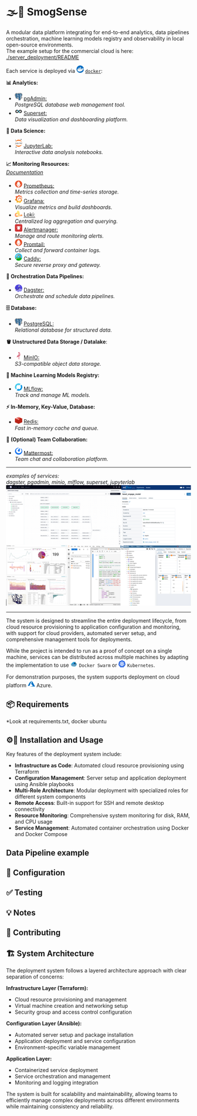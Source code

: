 # 🌫️🔧 SmogSense

A modular data platform integrating for end-to-end analytics, data pipelines orchestration, machine learning models registry and observability in local open-source environments.<br>
The example setup for the commercial cloud is here: [./server_deployment/README](./server_deployment/README)

Each service is deployed via <img src="doc/images/logo/docker_logo.png" alt="Docker logo" width="20"/> [`docker`](https://www.docker.com/):

**📊 Analytics:**
- <img src="doc/images/logo/postgres_logo.png" alt="pgAdmin logo" width="20"/> [pgAdmin:](https://www.pgadmin.org)<br>*PostgreSQL database web management tool.*
- <img src="doc/images/logo/superset_logo.png" alt="Superset logo" width="20"/> [Superset:](https://superset.apache.org)<br>*Data visualization and dashboarding platform.*

**🧪 Data Science:**
- <img src="doc/images/logo/jupyterlab_logo.png" alt="JupyterLab logo" width="20"/> [JupyterLab:](https://jupyter.org)<br>*Interactive data analysis notebooks.*

**📈 Monitoring Resources:**<br>
*[Documentation](https://github.com/Luk-kar/dockprom-and-logs)*
- <img src="doc/images/logo/prometheus_logo.png" alt="Prometheus logo" width="20"/> [Prometheus:](https://prometheus.io/)<br>*Metrics collection and time-series storage.*
- <img src="doc/images/logo/grafana_logo.png" alt="Grafana logo" width="20"/> [Grafana:](https://grafana.com/)<br>*Visualize metrics and build dashboards.*
- <img src="doc/images/logo/loki_logo.png" alt="Loki logo" width="20"/> [Loki:](https://grafana.com/oss/loki/)<br>*Centralized log aggregation and querying.*
- <img src="doc/images/logo/alert_manager_logo.png" alt="Caddy logo" width="20"/> [Alertmanager:](https://prometheus.io/docs/alerting/latest/alertmanager/)<br>*Manage and route monitoring alerts.*
- <img src="doc/images/logo/prometheus_logo.png" alt="Promtail logo" width="20"/> [Promtail:](https://grafana.com/docs/loki/latest/send-data/promtail/)<br>*Collect and forward container logs.*
- <img src="doc/images/logo/caddy_logo.png" alt="Dagster logo" width="20"/> [Caddy:](https://caddyserver.com/)<br>*Secure reverse proxy and gateway.*

**🔗 Orchestration Data Pipelines:**
- <img src="doc/images/logo/dagster_logo.png" alt="PostgreSQL logo" width="20"/> [Dagster:](https://dagster.io/)<br>*Orchestrate and schedule data pipelines.*

**🗄️ Database:**
- <img src="doc/images/logo/postgres_logo.png" alt="MinIO logo" width="20"/> [PostgreSQL:](https://www.postgresql.org/)<br>*Relational database for structured data.*
  
**🪣 Unstructured Data Storage / Datalake**:
- <img src="doc/images/logo/MINIO_logo.png" alt="MLflow logo" width="20"/> [MinIO:](https://min.io/)<br>*S3-compatible object data storage.*

**🤖 Machine Learning Models Registry:**
- <img src="doc/images/logo/mlflow_logo.svg" alt="MLflow logo" width="20"/> [MLflow:](https://mlflow.org/)<br>*Track and manage ML models.*

**⚡ In-Memory, Key-Value, Database:**
- <img src="doc/images/logo/redis_logo.png" alt=" Redis logo" width="20"/> [Redis:](https://redis.io/)<br>*Fast in-memory cache and queue.*

**💬 (Optional) Team Collaboration:**
- <img src="doc/images/logo/mattermost_logo.png" alt="Mattermost logo" width="20"/> [Mattermost:](https://mattermost.com/)<br>*Team chat and collaboration platform.*

---

*examples of services:*<br>
*dagster, pgadmin, minio, mlflow, superset, jupyterlab*
<img src="doc/images/usage/system_collage.png" alt="System architecture collage" />

---

The system is designed to streamline the entire deployment lifecycle, from cloud resource provisioning to application configuration and monitoring, with support for cloud providers, automated server setup, and comprehensive management tools for deployments. 

While the project is intended to run as a proof of concept on a single machine, services can be distributed across multiple machines by adapting the implementation to use <img src="doc/images/logo/docker_swarm_logo.png" alt="Docker Swarm logo" width="20"/> `Docker Swarm` or <img src="doc/images/logo/kubernetes_logo.png" alt="Kubernetes logo" width="20"/> `Kubernetes`.

For demonstration purposes, the system supports deployment on cloud platform <img src="doc/images/logo/azure_logo.svg" alt="Azure logo" width="20"/> Azure.

## 📦 Requirements

*Look at requirements.txt, docker ubuntu

## ⚙️🔨 Installation and Usage

Key features of the deployment system include:
- **Infrastructure as Code**: Automated cloud resource provisioning using Terraform
- **Configuration Management**: Server setup and application deployment using Ansible playbooks
- **Multi-Role Architecture**: Modular deployment with specialized roles for different system components
- **Remote Access**: Built-in support for SSH and remote desktop connectivity
- **Resource Monitoring**: Comprehensive system monitoring for disk, RAM, and CPU usage
- **Service Management**: Automated container orchestration using Docker and Docker Compose

## Data Pipeline example

## 🔧 Configuration

## ✅ Testing

## 💡 Notes

## 🧩 Contributing

## 🏗️ System Architecture

The deployment system follows a layered architecture approach with clear separation of concerns:

**Infrastructure Layer (Terraform):**
- Cloud resource provisioning and management
- Virtual machine creation and networking setup
- Security group and access control configuration

**Configuration Layer (Ansible):**
- Automated server setup and package installation
- Application deployment and service configuration
- Environment-specific variable management

**Application Layer:**
- Containerized service deployment
- Service orchestration and management
- Monitoring and logging integration

The system is built for scalability and maintainability, allowing teams to efficiently manage complex deployments across different environments while maintaining consistency and reliability.